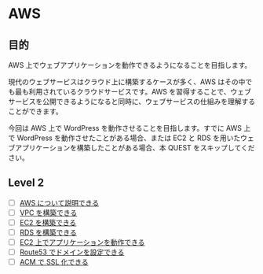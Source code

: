 # AWS

## 目的

AWS 上でウェブアプリケーションを動作できるようになることを目指します。

現代のウェブサービスはクラウド上に構築するケースが多く、AWS はその中でも最も利用されているクラウドサービスです。AWS を習得することで、ウェブサービスを公開できるようになると同時に、ウェブサービスの仕組みを理解することができます。

今回は AWS 上で WordPress を動作させることを目指します。すでに AWS 上で WordPress を動作させたことがある場合、または EC2 と RDS を用いたウェブアプリケーションを構築したことがある場合、本 QUEST をスキップしてください。

## Level 2

- [ ] [AWS について説明できる](/quest/technologies/aws/AWS.md)
- [ ] [VPC を構築できる](/quest/technologies/aws/VPC.md)
- [ ] [EC2 を構築できる](/quest/technologies/aws/EC2.md)
- [ ] [RDS を構築できる](/quest/technologies/aws/RDS.md)
- [ ] [EC2 上でアプリケーションを動作できる](/quest/technologies/aws/APPLICATION_ON_EC2.md)
- [ ] [Route53 でドメインを設定できる](/quest/technologies/aws/ROUTE53.md)
- [ ] [ACM で SSL 化できる](/quest/technologies/aws/ACM.md)
